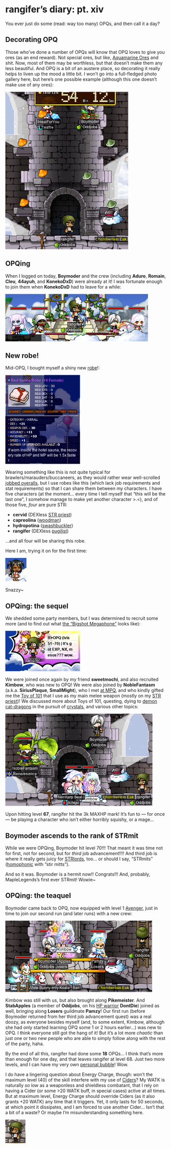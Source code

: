 # rangifer’s diary: pt. xiv

You ever just do some (read: way too many) OPQs, and then call it a day?

## Decorating OPQ

Those who’ve done a number of OPQs will know that OPQ loves to give you ores (as an end reward). Not special ores, but like, [Aquamarine Ores](https://maplelegends.com/lib/etc?id=4020002) and shit. Now, most of them may be worthless, but that doesn’t make them any less beautiful. And OPQ is a bit of an austere place, so decorating it really helps to liven up the mood a little bit. I won’t go into a full-fledged photo gallery here, but here’s one possible example (although this one doesn’t make use of any ores):

![Decorating OPQ](decorating-opq.png "Decorating OPQ")

## OPQing

When I logged on today, **Boymoder** and the crew (including **Aduro**, **Romain**, **Cleu**, **44ayuh**, and **KonekoDxD**) were already at it! I was fortunate enough to join them when **KonekoDxD** had to leave for a while:

![OPQ crew](opq-crew.png "OPQ crew")

## New robe!

Mid-OPQ, I bought myself a shiny new [robe](https://maplelegends.com/lib/equip?id=01051017)!:

![New robe](new-robe.png "New robe")

Wearing something like this is not quite typical for brawlers/marauders/buccaneers, as they would rather wear well-scrolled [jobbed overalls](https://maplelegends.com/lib/equip?id=01052131), but I use robes like this (which lack job requirements and stat requirements) so that I can share them between my characters. I have five characters (at the moment… every time I tell myself that “this will be the last one”, I somehow manage to make yet another character >.<), and of those five, _four_ are pure STR:

- **cervid** (DEXless [STR priest](https://oddjobs.codeberg.page/odd-jobs.html#str-mage))
- **capreolina** ([woodman](https://oddjobs.codeberg.page/odd-jobs.html#woodsman))
- **hydropotina** ([swashbuckler](https://oddjobs.codeberg.page/odd-jobs.html#swashbuckler))
- **rangifer** (DEXless [pugilist](https://oddjobs.codeberg.page/odd-jobs.html#pugilist))

…and all four will be sharing this robe.

Here I am, trying it on for the first time:

![Trying the new robe on](new-robe-on.png "Trying the new robe on")

Snazzy~

## OPQing: the sequel

We shedded some party members, but I was determined to recruit some more (and to find out what [the “Bigshot Megaphone”](https://maplelegends.com/lib/cash?id=5390009) looks like):

![wow.](wow.png "wow.")

We were joined once again by my friend **sweetmochi**, and also recruited **Kimbow**, who was new to OPQ! We were also joined by **NobleFantasm** (a.k.a. **SiriusPlaque**, **SmallMight**), who I met [at MPQ](https://maplelegends.com/lib/map?id=261000021), and who kindly gifted me the [Toy of 101](https://maplelegends.com/lib/equip?id=01402038) that I use as my main melee weapon (mostly on my [STR priest](https://oddjobs.codeberg.page/odd-jobs.html#str-mage))! We discussed more about Toys of 101, questing, dying to [demon cat-dragons](https://maplelegends.com/lib/monster?id=9300044) in the pursuit of [crystals](https://maplelegends.com/lib/etc?id=4005000), and various other topics:

![OPQ crew II](opq-crew-2.png "OPQ crew II")

Upon hitting level **67**, rangifer hit the 3k MAXHP mark! It’s fun to — for once — be playing a character who isn’t either horribly squishy, or a mage…

## Boymoder ascends to the rank of STRmit

While we were OPQing, Boymoder hit level 70!!! That meant it was time not for first, not for second, but for _third_ job advancement!!!! And third job is where it really gets juicy for [STRlords](https://oddjobs.codeberg.page/odd-jobs.html#str-assassin), too… or should I say, “STRmits” ([homophonic](https://en.wikipedia.org/wiki/Homophone) with “stir mitts”).

And so it was. Boymoder is a hermit now!! Congrats!!! And, probably, MapleLegends’s first ever STRmit! Wowie~

## OPQing: the teaquel

Boymoder came back to OPQ, now equipped with level 1 [Avenger](https://maplelegends.com/lib/skill?id=4111005), just in time to join our second run (and later runs) with a new crew:

![OPQ crew III](opq-crew-3.png "OPQ crew III")

Kimbow was still with us, but also brought along **Pikemeister**. And **StabApples** (a member of **Oddjobs**, on his [HP warrior](https://oddjobs.codeberg.page/odd-jobs.html#hp-warrior) **DontDie**) joined as well, bringing along **Losers** guildmate **Pamzy**! Our first run (before Boymoder returned from her third job advancement quest) was a real doozy, as everyone besides myself (and, to some extent, Kimbow, although she had only started learning OPQ some 1 or 2 hours earlier…) was new to OPQ. I think everyone still got the hang of it! But it’s a lot more _chaotic_ than just one or two new people who are able to simply follow along with the rest of the party, haha.

By the end of all this, rangifer had done some **18** OPQs… I think that’s more than enough for one day, and that leaves rangifer at level 68. Just two more levels, and I can have my very own [personal bubble](https://maplelegends.com/lib/skill?id=5110001)! Wow.

I do have a lingering question about Energy Charge, though: won’t the maximum level (40) of the skill interfere with my use of [Ciders](https://maplelegends.com/lib/use?id=2022002)? My WATK is naturally _so low_ as a weaponless and shieldless combatant, that I rely on having a Cider (or some >20 WATK buff, in special cases) active at all times. But at maximum level, Energy Charge should override Ciders (as it also grants +20 WATK) any time that it triggers. Yet, it only lasts for 50 seconds, at which point it dissipates, and I am forced to use another Cider… Isn’t that a bit of a waste? Or maybe I’m misunderstanding something here.

![F6](rangifer-f6.png "F6")
